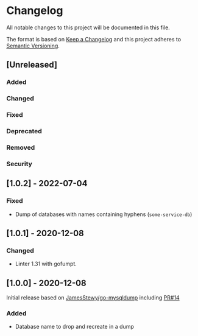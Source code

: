 # Changelog
All notable changes to this project will be documented in this file.

The format is based on [Keep a Changelog](http://keepachangelog.com/en/1.0.0/)
and this project adheres to [Semantic Versioning](http://semver.org/spec/v2.0.0.html).

## [Unreleased]

### Added

### Changed

### Fixed

### Deprecated

### Removed

### Security

## [1.0.2] - 2022-07-04

### Fixed
- Dump of databases with names containing hyphens (`some-service-db`)

## [1.0.1] - 2020-12-08

### Changed
- Linter 1.31 with gofumpt.

## [1.0.0] - 2020-12-08
Initial release based on [JamesStewy/go-mysqldump](https://github.com/JamesStewy/go-mysqldump) including [PR#14](https://github.com/JamesStewy/go-mysqldump/pull/14)

### Added
- Database name to drop and recreate in a dump